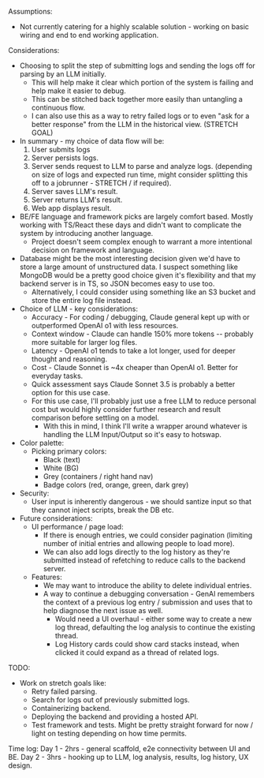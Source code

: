 Assumptions:
* Not currently catering for a highly scalable solution - working on basic wiring and end to end working application.

Considerations:
* Choosing to split the step of submitting logs and sending the logs off for parsing by an LLM initially.
    * This will help make it clear which portion of the system is failing and help make it easier to debug.
    * This can be stitched back together more easily than untangling a continuous flow.
    * I can also use this as a way to retry failed logs or to even "ask for a better response" from the LLM in the historical view. (STRETCH GOAL)
* In summary - my choice of data flow will be:
    1. User submits logs
    2. Server persists logs.
    3. Server sends request to LLM to parse and analyze logs. (depending on size of logs and expected run time, might consider splitting this off to a jobrunner - STRETCH / if required).
    4. Server saves LLM's result.
    5. Server returns LLM's result.
    6. Web app displays result.
* BE/FE language and framework picks are largely comfort based. Mostly working with TS/React these days and didn't want to complicate the system by introducing another language.
    * Project doesn't seem complex enough to warrant a more intentional decision on framework and language.
* Database might be the most interesting decision given we'd have to store a large amount of unstructured data. I suspect something like MongoDB would be a pretty good choice given it's flexibility and that my backend server is in TS, so JSON becomes easy to use too.
    * Alternatively, I could consider using something like an S3 bucket and store the entire log file instead.
* Choice of LLM - key considerations:
    * Accuracy - For coding / debugging, Claude general kept up with or outperformed OpenAI o1 with less resources.
    * Context window - Claude can handle 150% more tokens -- probably more suitable for larger log files.
    * Latency - OpenAI o1 tends to take a lot longer, used for deeper thought and reasoning.
    * Cost - Claude Sonnet is ~4x cheaper than OpenAI o1. Better for everyday tasks.
    * Quick assessment says Claude Sonnet 3.5 is probably a better option for this use case.
    * For this use case, I'll probably just use a free LLM to reduce personal cost but would highly consider further research and result comparison before settling on a model.
        * With this in mind, I think I'll write a wrapper around whatever is handling the LLM Input/Output so it's easy to hotswap.
* Color palette:
    * Picking primary colors:
        * Black (text)
        * White (BG)
        * Grey (containers / right hand nav)
        * Badge colors (red, orange, green, dark grey)
* Security:
    * User input is inherently dangerous - we should santize input so that they cannot inject scripts, break the DB etc.
* Future considerations:
    * UI performance / page load:
        * If there is enough entries, we could consider pagination (limiting number of initial entries and allowing people to load more).
        * We can also add logs directly to the log history as they're submitted instead of refetching to reduce calls to the backend server.
    * Features:
        * We may want to introduce the ability to delete individual entries.
        * A way to continue a debugging conversation - GenAI remembers the context of a previous log entry / submission and uses that to help diagnose the next issue as well.
            * Would need a UI overhaul - either some way to create a new log thread, defaulting the log analysis to continue the existing thread.
            * Log History cards could show card stacks instead, when clicked it could expand as a thread of related logs.

TODO:
* Work on stretch goals like:
    * Retry failed parsing.
    * Search for logs out of previously submitted logs.
    * Containerizing backend.
    * Deploying the backend and providing a hosted API.
    * Test framework and tests. Might be pretty straight forward for now / light on testing depending on how time permits.

Time log:
Day 1 - 2hrs - general scaffold, e2e connectivity between UI and BE.
Day 2 - 3hrs - hooking up to LLM, log analysis, results, log history, UX design.